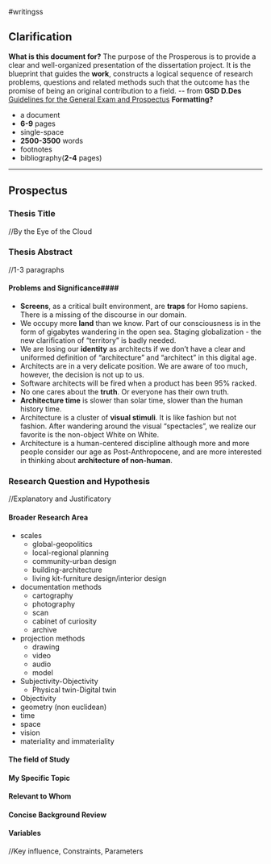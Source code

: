 #writingss

## Clarification ##
**What is this document for?**
	The purpose of the Prosperous is to provide a clear and well-organized presentation of the dissertation project.
	It is the blueprint that guides the **work**, constructs a logical sequence of research problems, questions and related methods such that the outcome has the promise of being an original contribution to a field.
	-- from **GSD D.Des** [Guidelines for the General Exam and Prospectus](https://wwwgsdharvard.wpenginepowered.com/wp-content/uploads/2021/09/DDes-Guidelines-for-the-General-Exam-and-Prospectus_091421.pdf)
**Formatting?**
- a document
- **6-9** pages
- single-space
- **2500-3500** words
- footnotes
- bibliography(**2-4** pages)

---

## Prospectus ##
### Thesis Title ###
//By the Eye of the Cloud

### Thesis Abstract ###
//1-3 paragraphs
#### Problems and Significance####
- **Screens**, as a critical built environment, are **traps** for Homo sapiens. There is a missing of the discourse in our domain.  
- We occupy more **land** than we know. Part of our consciousness is in the form of gigabytes wandering in the open sea. Staging globalization - the new clarification of “territory” is badly needed.
- We are losing our **identity** as architects if we don’t have a clear and uniformed definition of “architecture” and “architect” in this digital age.
- Architects are in a very delicate position. We are aware of too much, however, the decision is not up to us.
- Software architects will be fired when a product has been 95% racked.
- No one cares about the **truth**. Or everyone has their own truth.
- **Architecture time** is slower than solar time, slower than the human history time.
- Architecture is a cluster of **visual stimuli**. It is like fashion but not fashion. After wandering around the visual “spectacles”, we realize our favorite is the non-object White on White.
- Architecture is a human-centered discipline although more and more people consider our age as Post-Anthropocene, and are more interested in thinking about **architecture of non-human**.

### Research Question and Hypothesis ###
//Explanatory and Justificatory
#### Broader Research Area ####
- scales 
	- global-geopolitics
	- local-regional planning
	- community-urban design
	- building-architecture
	- living kit-furniture design/interior design
- documentation methods 
	- cartography
	- photography
	- scan
	- cabinet of curiosity
	- archive
- projection methods
	- drawing
	- video
	- audio
	- model
- Subjectivity-Objectivity
	- Physical twin-Digital twin
- Objectivity
- geometry (non euclidean)
- time
- space
- vision
- materiality and immateriality
 
#### The field of Study ####

#### My Specific Topic ####

#### Relevant to Whom ####

#### Concise Background Review ####

#### Variables ####
//Key influence, Constraints, Parameters



